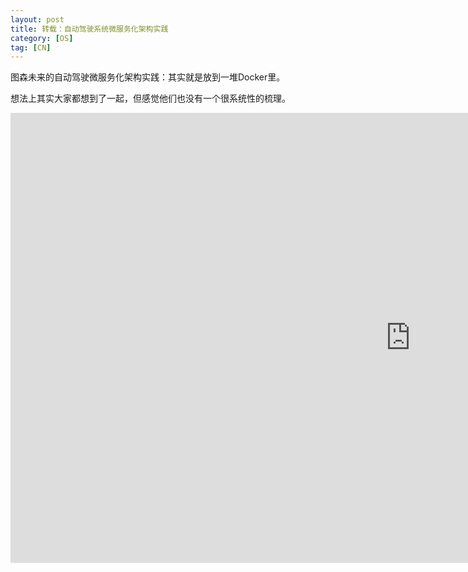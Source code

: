 ```yaml
---
layout: post
title: 转载：自动驾驶系统微服务化架构实践
category: [OS]
tag: [CN]
---
```


图森未来的自动驾驶微服务化架构实践：其实就是放到一堆Docker里。

想法上其实大家都想到了一起，但感觉他们也没有一个很系统性的梳理。

<embed src="https://static001.geekbang.org/con/33/pdf/1032794887/file/%E3%80%90%E4%BF%AE%E6%94%B9%E5%90%8E%E5%8F%91%E5%B8%83%E3%80%91%E6%9C%80%E7%BB%88%E7%89%88-%E6%9D%8E%E6%B5%B7%E6%B3%89-%E8%87%AA%E5%8A%A8%E9%A9%BE%E9%A9%B6%E7%B3%BB%E7%BB%9F%E5%BE%AE%E6%9C%8D%E5%8A%A1%E5%8C%96%E6%9E%B6%E6%9E%84%E5%AE%9E%E8%B7%B5.pdf" width="1280" height="720">